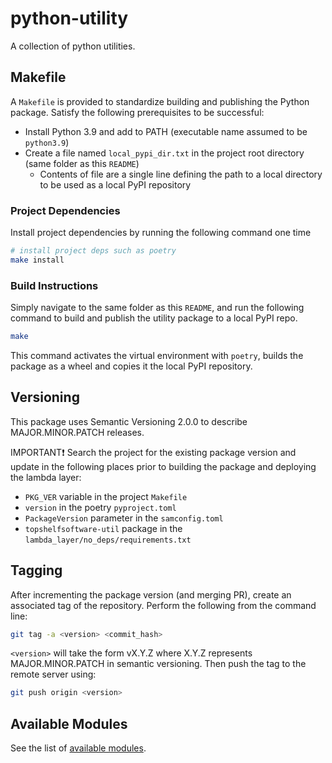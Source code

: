 # python-utility

A collection of python utilities.

## Makefile

A `Makefile` is provided to standardize building and publishing the Python package. Satisfy the following prerequisites to be successful:

- Install Python 3.9 and add to PATH (executable name assumed to be `python3.9`)
- Create a file named `local_pypi_dir.txt` in the project root directory (same folder as this `README`)
  - Contents of file are a single line defining the path to a local directory to be used as a local PyPI repository

### Project Dependencies

Install project dependencies by running the following command one time

```bash
# install project deps such as poetry
make install
```

### Build Instructions

Simply navigate to the same folder as this `README`, and run the following command to build and publish the utility package to a local PyPI repo.

```bash
make
```

This command activates the virtual environment with `poetry`, builds the package as a wheel and copies it the local PyPI repository.

## Versioning

This package uses Semantic Versioning 2.0.0 to describe MAJOR.MINOR.PATCH releases.

IMPORTANT❗
Search the project for the existing package version and update in the following places prior to building the package and deploying the lambda layer:

- `PKG_VER` variable in the project `Makefile`
- `version` in the poetry `pyproject.toml`
- `PackageVersion` parameter in the `samconfig.toml`
- `topshelfsoftware-util` package in the `lambda_layer/no_deps/requirements.txt`

## Tagging

After incrementing the package version (and merging PR), create an associated tag of the repository. Perform the following from the command line:

```bash
git tag -a <version> <commit_hash>
```

`<version>` will take the form vX.Y.Z where X.Y.Z represents MAJOR.MINOR.PATCH in semantic versioning. Then push the tag to the remote server using:

```bash
git push origin <version>
```

## Available Modules

See the list of [available modules](./docs/README.md#available-modules).
